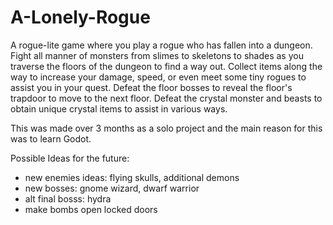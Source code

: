 # A-Lonely-Rogue

A rogue-lite game where you play a rogue who has fallen into a dungeon. Fight all manner of monsters from slimes to skeletons to shades as you traverse the floors of the dungeon to find a way out.
Collect items along the way to increase your damage, speed, or even meet some tiny rogues to assist you in your quest.
Defeat the floor bosses to reveal the floor's trapdoor to move to the next floor.
Defeat the crystal monster and beasts to obtain unique crystal items to assist in various ways.

This was made over 3 months as a solo project and the main reason for this was to learn Godot.

Possible Ideas for the future: 
- new enemies ideas: flying skulls, additional demons
- new bosses: gnome wizard, dwarf warrior
- alt final bosss: hydra
- make bombs open locked doors

